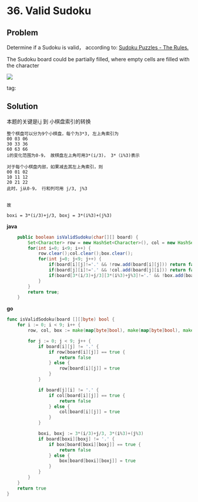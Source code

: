 # 36. Valid Sudoku

## Problem

Determine if a Sudoku is valid， according to: [Sudoku Puzzles - The Rules.](http://sudoku.com.au/TheRules.aspx)

The Sudoku board could be partially filled, where empty cells are filled with the character

![](http://upload.wikimedia.org/wikipedia/commons/thumb/f/ff/Sudoku-by-L2G-20050714.svg/250px-Sudoku-by-L2G-20050714.svg.png)

tag:

## Solution

本题的关键是i,j 到 小棋盘索引的转换

```
整个棋盘可以分为9个小棋盘，每个为3*3, 左上角索引为
00 03 06
30 33 36
60 63 66
i的变化范围为0-9， 故棋盘左上角可用3*(i/3)， 3*（i%3)表示

对于每个小棋盘内部，如果减去其左上角索引，则
00 01 02
10 11 12
20 21 22
此时，j从0-9， 行和列可用 j/3, j%3


故

boxi = 3*(i/3)+j/3, boxj = 3*(i%3)+(j%3)
```

**java**
```java
    public boolean isValidSudoku(char[][] board) {
        Set<Character> row = new HashSet<Character>(), col = new HashSet<Character>(), box = new HashSet<Character>();
        for(int i=0; i<9; i++) {
            row.clear();col.clear();box.clear();
            for(int j=0; j<9; j++) {
                if(board[i][j]!='.' && !row.add(board[i][j])) return false;
                if(board[j][i]!='.' && !col.add(board[j][i])) return false;
                if(board[3*(i/3)+j/3][3*(i%3)+j%3]!='.' && !box.add(board[3*(i/3)+j/3][3*(i%3)+j%3])) return false;
            }
        }
        return true;
    }
```

**go**
```go
func isValidSodoku(board [][]byte) bool {
	for i := 0; i < 9; i++ {
		row, col, box := make(map[byte]bool), make(map[byte]bool), make(map[byte]bool)

		for j := 0; j < 9; j++ {
			if board[i][j] != '.' {
				if row[board[i][j]] == true {
					return false
				} else {
					row[board[i][j]] = true
				}
			}

			if board[j][i] != '.' {
				if col[board[i][j]] == true {
					return false
				} else {
					col[board[i][j]] = true
				}
			}

			boxi, boxj := 3*(i/3)+j/3, 3*(i%3)+(j%3)
			if board[boxi][boxj] != '.' {
				if box[board[boxi][boxj]] == true {
					return false
				} else {
					box[board[boxi][boxj]] = true
				}
			}
		}
	}
	return true
}
```